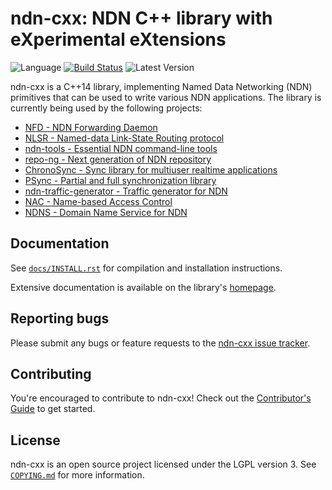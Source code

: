 # ndn-cxx: NDN C++ library with eXperimental eXtensions

![Language](https://img.shields.io/badge/C%2B%2B-14-blue.svg)
[![Build Status](https://travis-ci.org/named-data/ndn-cxx.svg?branch=master)](https://travis-ci.org/named-data/ndn-cxx)
![Latest Version](https://img.shields.io/github/tag/named-data/ndn-cxx.svg?color=darkkhaki&label=latest%20version)

ndn-cxx is a C++14 library, implementing Named Data Networking (NDN) primitives
that can be used to write various NDN applications. The library is currently
being used by the following projects:

* [NFD - NDN Forwarding Daemon](https://github.com/named-data/NFD)
* [NLSR - Named-data Link-State Routing protocol](https://github.com/named-data/NLSR)
* [ndn-tools - Essential NDN command-line tools](https://github.com/named-data/ndn-tools)
* [repo-ng - Next generation of NDN repository](https://github.com/named-data/repo-ng)
* [ChronoSync - Sync library for multiuser realtime applications](https://github.com/named-data/ChronoSync)
* [PSync - Partial and full synchronization library](https://github.com/named-data/PSync)
* [ndn-traffic-generator - Traffic generator for NDN](https://github.com/named-data/ndn-traffic-generator)
* [NAC - Name-based Access Control](https://github.com/named-data/name-based-access-control)
* [NDNS - Domain Name Service for NDN](https://github.com/named-data/ndns)

## Documentation

See [`docs/INSTALL.rst`](docs/INSTALL.rst) for compilation and installation instructions.

Extensive documentation is available on the library's [homepage](https://named-data.net/doc/ndn-cxx/).

## Reporting bugs

Please submit any bugs or feature requests to the
[ndn-cxx issue tracker](https://redmine.named-data.net/projects/ndn-cxx/issues).

## Contributing

You're encouraged to contribute to ndn-cxx! Check out the
[Contributor's Guide](https://github.com/named-data/NFD/blob/master/CONTRIBUTING.md) to get started.

## License

ndn-cxx is an open source project licensed under the LGPL version 3.
See [`COPYING.md`](COPYING.md) for more information.
